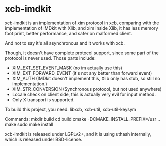 xcb-imdkit
==============================
xcb-imdkit is an implementation of xim protocol in xcb, comparing with the
implementation of IMDkit with Xlib, and xim inside Xlib, it has less memory
foot print, better performance, and safer on malformed client.

And not to say it's all asynchronous and it works with xcb.

Though, it doesn't have complete protocol support, since some part of the protocol
is never used. Those parts include:
- XIM_EXT_SET_EVENT_MASK (no im actually use this)
- XIM_EXT_FORWARD_EVENT (it's not any better than forward event)
- XIM_AUTH (IMDkit doesn't implement this, Xlib only has stub, so still no implementation.)
- XIM_STR_CONVERSION (Synchronous protocol, but not used anywhere)
- Locale check on client side, this is actually very evil for input method.
- Only X transport is supported.

To build this project, you need:
libxcb, xcb-util, xcb-util-keysym

Commands:
 mkdir build
 cd build
 cmake -DCMAKE_INSTALL_PREFIX=/usr ..
 make
 sudo make install

xcb-imdkit is released under LGPLv2+, and it is using uthash internally,
which is released under BSD-license.
